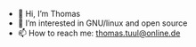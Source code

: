 - 👋 Hi, I’m Thomas
- 👀 I’m interested in GNU/linux and open source
- 📫 How to reach me: thomas.tuul@online.de

<!---
thomastuul/thomastuul is a ✨ special ✨ repository because its `README.md` (this file) appears on your GitHub profile.
You can click the Preview link to take a look at your changes.
--->
